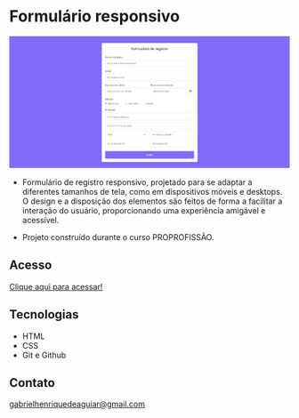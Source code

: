 # Formulário responsivo 

![preview](./formularioResponsivo.png)
 
 - Formulário de registro responsivo, projetado para se adaptar a diferentes tamanhos de tela, como em dispositivos móveis e desktops. O design e a disposição dos elementos são feitos de forma a facilitar a interação do usuário, proporcionando uma experiência amigável e acessível.

 - Projeto construído durante o curso PROPROFISSÃO.

## Acesso

 [Clique aqui para acessar!](https://gabrielaguiar1573.github.io/formularioResponsivo/)

## Tecnologias

- HTML
- CSS
- Git e Github

## Contato

gabrielhenriquedeaguiar@gmail.com
